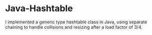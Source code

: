 # Java-Hashtable
I implemented a generic type hashtable class in Java, using separate chaining to handle collisions and resizing after a load factor of 3/4.
